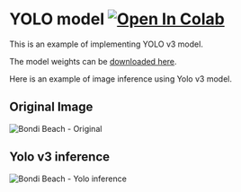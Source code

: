 # YOLO model <a href="https://colab.research.google.com/github/theomarzaki/nb/blob/master/yolo/yolo.ipynb" target="_parent"><img src="https://colab.research.google.com/assets/colab-badge.svg" alt="Open In Colab"/></a>


This is an example of implementing YOLO v3 model. 

The model weights can be [downloaded here](https://drive.google.com/file/d/16eO9o4rclD929LHweCPW_-7HjKfNKVnA/view?usp=sharing).

Here is an example of image inference using Yolo v3 model.

## Original Image

![Bondi Beach - Original](bondi.jpg "Bondi Beach")

## Yolo v3 inference

![Bondi Beach - Yolo inference](yolo_bondi.jpg "Bondi Beach - YOLO v3")




